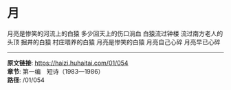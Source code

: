 # 月

月亮是惨笑的河流上的白猿
多少回天上的伤口淌血
白猿流过钟楼
流过南方老人的头顶
掘井的白猿
村庄喂养的白猿
月亮是惨笑的白猿
月亮自己心碎
月亮早已心碎

---

**原文链接**: https://haizi.huhaitai.com/01/054  
**章节**: 第一编　短诗（1983—1986）  
**路径**: /01/054
